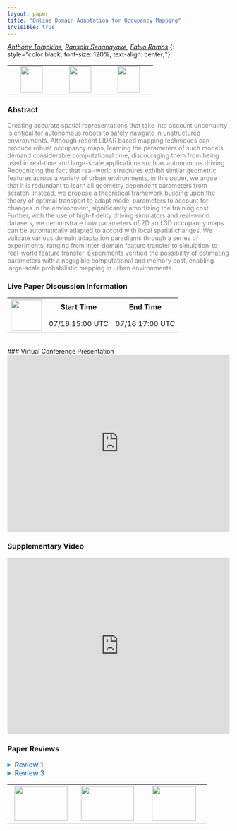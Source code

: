 ```yaml
---
layout: paper
title: "Online Domain Adaptation for Occupancy Mapping"
invisible: true
---
```

*[Anthony Tompkins](https://github.com/MushroomHunting),  [Ransalu Senanayake](http://www.ransalu.com/),  [Fabio Ramos](https://www.sydney.edu.au/engineering/about/our-people/academic-staff/fabio-ramos.html)*
{: style="color:black; font-size: 120%; text-align: center;"}

<table width="40%"> <tr>
<td style="width: 20%; text-align: center;"><a href="http://www.roboticsproceedings.org/rss16/p090.pdf"><img src="{{ site.baseurl }}/images/paper_link.png"
width = "50"  height = "60"/> </a> </td>

<td style="width: 20%; text-align: center;"><a href="https://github.com/MushroomHunting/RSS2020-online-domain-adaptation-pot"><img src="{{ site.baseurl }}/images/website_link.png"
width = "50"  height = "60"/> </a> </td>

<td style="width: 20%; text-align: center;"><a href="https://github.com/MushroomHunting/RSS2020-online-domain-adaptation-pot"><img src="{{ site.baseurl }}/images/software_link.png"
width = "50"  height = "60"/> </a> </td>

</tr></table>

### Abstract
<html><p style="color:gray; font-size: 100%; text-align: justified;">
Creating accurate spatial representations that take into account uncertainty is critical for autonomous robots to safely navigate in unstructured environments. Although recent LIDAR based mapping techniques can produce robust occupancy maps, learning the parameters of such models demand considerable computational time, discouraging them from being used in real-time and large-scale applications such as autonomous driving. Recognizing the fact that real-world structures exhibit similar geometric features across a variety of urban environments, in this paper, we argue that it is redundant to learn all geometry dependent parameters from scratch. Instead, we propose a theoretical framework building upon the theory of optimal transport to adapt model parameters to account for changes in the environment, significantly amortizing the training cost. Further, with the use of high-fidelity driving simulators and real-world datasets, we demonstrate how parameters of 2D and 3D occupancy maps can be automatically adapted to accord with local spatial changes. We validate various domain adaptation paradigms through a series of experiments, ranging from inter-domain feature transfer to simulation-to-real-world feature transfer. Experiments verified the possibility of estimating parameters with a negligible computational and memory cost, enabling large-scale probabilistic mapping in urban environments.
</p></html>

### Live Paper Discussion Information
<html>
<table width="50%">
<tr> <th rowspan="2"><a href="https://pheedloop.com/rss2020/virtual/#session_CEGLDe"><img src="{{ site.baseurl }}/images/pheedloop_link.png" width = "70"  height = "70"/> </a> </th> <th> Start Time </th> <th> End Time </th> </tr>
<tr> <td> 07/16 15:00 UTC </td><td> 07/16 17:00 UTC </td></tr>
</table> <br> </html>
### Virtual Conference Presentation
<iframe width="100%" height="400" src="https://www.youtube.com/embed/qAW3oofiRUE" frameborder="0" allow="accelerometer; autoplay; encrypted-media; gyroscope; picture-in-picture" allowfullscreen></iframe>

### Supplementary Video
<iframe width="100%" height="400" src="https://www.youtube.com/embed/qLv0mM9Le8E " frameborder="0" allow="accelerometer; autoplay; encrypted-media; gyroscope; picture-in-picture" allowfullscreen></iframe>

### Paper Reviews
<details><summary style="font-size:110%; color:#438BCA; cursor: pointer;"><b> Review 1</b></summary>
<p style="color:gray; font-size: 100%; text-align: justified; white-space: pre-line">
I believe this paper to be very interesting and the general ideas worthy of publication. The problem setting promises to be useful for many applications, and the computational burden (which is addressed in this work) in this class of approaches is currently one of the main limiting factors hindering widespread adoption. My main worries with the current state of the work are its understandability and its evaluations. 

As for the understandability, without knowing prior work in that space, the present paper is relatively hard to parse. Although Sec. II-a considerably helps, knowing [13] or one of the Hilbert Maps papers seems still to be required. Furthermore, I feel that the work should state more clearly / early that it casts the mapping tasks in new environments as a domain adaptation task.

Second, the evaluation considers mostly other approaches of similar type. However, as the authors' stated goal of this work is overcoming the limitations for real-world use, it would be interesting to see how the proposed approach performs in comparison with lidar mapping techniques that are currently used in practice. This also requires new metrics allowing for comparison of the 
different map types.


Minor Remarks: 
- I do not understand while inter-domain and intra-domain adaptation are considered different contributions. In that context, I also wonder if it is worth using a broad set of atoms in practice that is applicable to different cities.
- on p.2, the authors claim that the parameters of the model are typically learned through a complicated log-likelihood loss. In what sense is that loss complicated?
- I think Algorithm 1 would be easier to understand if all the operations that are currently described as text (e.g., "Transfer the source parameters...") would be rephrased as methods and each method would be briefly described in the text. 
- Related to the previous point: how are the minimization processes in eq. (6) and eq. (7) carried out in practice? How is the prediction in Fig. 7 carried out in practice?
- For the evaluation, it would be interesting to see how the performance of the algorithm scales with the number of atoms. In the spirit of Meta-Learning, can one hand-craft a set of particularly representative atoms? 
- Also, it would be interesting to know if and how the uncertainty depends on the lidar type. Admittedly, I can spontaneously not think of suitable datasets to evaluate this.
</p> </details>

<details><summary style="font-size:110%; color:#438BCA; cursor: pointer;"><b> Review 3</b></summary>
<p style="color:gray; font-size: 100%; text-align: justified; white-space: pre-line">
The paper builds on existing work (Automorphing Bayesian Hilbert Maps, or ABHM) to generate occupancy maps. As the computational complexity of ABHM prohibits scaling to real-time scenarios, the paper proposes optimal parameter transport. The transfer parameter, or coupling matrix can be computed close to real-time, which is a significant improvement to computing the Bayesian model parameters. Overall, the proposed approach is a clever combination of existing techniques. The paper describes the problem clearly and motivates the use of optimal parameter transport well. 

The technical quality of the paper needs some improvements. While the motivation behind the parameter transport is clear, it is questionable that the proposed approach provides good results, or not. Computing the NLL may give us some hint about it, but I'm not sure how well does the parameter transport works in actual real-life scenarios. For example, Fig. 3 explains the optimal solution to ABHM, but when looking at Fig. 9 or 11 it is difficult to assess the quality of the POT solution. Also, the actual explicit/implicit adaptation of the model parameters is not detailed and it is questionable if the optimization of the coupling matrix provides always a reasonable result. What happens if my source dictionary does not have the geometrical features in as my target sample has? Overall, the algorithm does not seem to provide guarantees that the resulting occupancy map is indeed close to optimal.

The clarity of the paper is good, it is well written. I appreciate the abundant illustrations / figures that explain the idea behind the technically not so clear details. It also helps to understand the motivation behind the work better. Minor comment: don't use "on the other hand" without "on one hand ...".

The significance of the work is difficult to assess due to the vague technical details. While the computational speed up is indeed an impactful result, the quality of the resulting occupancy map is difficult to assess, as there are no optimality guarantees (as opposed to the base algorithm, ABHM). It is also unclear how this technique can be adapted to other problems, such as the grasping task mentioned in the discussion.
</p> </details>

<table width="100%"><tr><td style="width: 30%; text-align: center;"><a href="{{ site.baseurl }}/program/papers/89"> <img src="{{ site.baseurl }}/images/previous_icon.png" width = "120"  height = "80"/> </a> </td>

<td style="width: 30%; text-align: center;"><a href="{{ site.baseurl }}/program/papers"> <img src="{{ site.baseurl }}/images/overview_icon.png" width = "120"  height = "80"/> </a> </td> 

<td style="width: 30%; text-align: center;"><a href="{{ site.baseurl }}/program/papers/91"> <img src="{{ site.baseurl }}/images/next_icon.png" width = "100"  height = "80"/> </a> </td> 

</tr></table>

